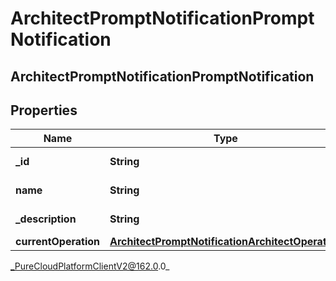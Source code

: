 # ArchitectPromptNotificationPromptNotification

## ArchitectPromptNotificationPromptNotification

## Properties

|Name | Type | Description | Notes|
|------------ | ------------- | ------------- | -------------|
| **_id** | **String** | The prompt ID | [optional] |
| **name** | **String** | The prompt name | [optional] |
| **_description** | **String** | The prompt description | [optional] |
| **currentOperation** | [**ArchitectPromptNotificationArchitectOperation**](ArchitectPromptNotificationArchitectOperation) |  | [optional] |



_PureCloudPlatformClientV2@162.0.0_
